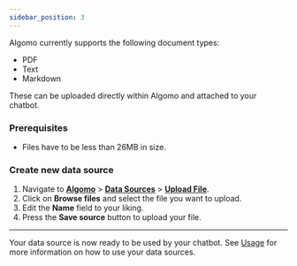 ```yaml
---
sidebar_position: 3
---
```


Algomo currently supports the following document types:

- PDF
- Text
- Markdown

These can be uploaded directly within Algomo and attached to your chatbot.

### Prerequisites

- Files have to be less than 26MB in size.

### Create new data source

1. Navigate to [**Algomo**](https://app.algomo.com/) > [**Data Sources**](https:app.algomo.com/data-sources) > [**Upload File**](https://app.algomo.com/data-sources/create/upload-file).
2. Click on **Browse files** and select the file you want to upload.
3. Edit the **Name** field to your liking.
4. Press the **Save source** button to upload your file.

---

Your data source is now ready to be used by your chatbot. See [Usage](./Overview.md#usage) for more information on how to use your data sources.

